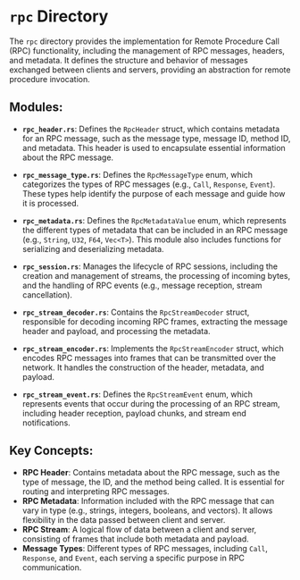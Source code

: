 # `rpc` Directory

The `rpc` directory provides the implementation for Remote Procedure Call (RPC) functionality, including the management of RPC messages, headers, and metadata. It defines the structure and behavior of messages exchanged between clients and servers, providing an abstraction for remote procedure invocation.

## Modules:

* **`rpc_header.rs`**: Defines the `RpcHeader` struct, which contains metadata for an RPC message, such as the message type, message ID, method ID, and metadata. This header is used to encapsulate essential information about the RPC message.

* **`rpc_message_type.rs`**: Defines the `RpcMessageType` enum, which categorizes the types of RPC messages (e.g., `Call`, `Response`, `Event`). These types help identify the purpose of each message and guide how it is processed.

* **`rpc_metadata.rs`**: Defines the `RpcMetadataValue` enum, which represents the different types of metadata that can be included in an RPC message (e.g., `String`, `U32`, `F64`, `Vec<T>`). This module also includes functions for serializing and deserializing metadata.

* **`rpc_session.rs`**: Manages the lifecycle of RPC sessions, including the creation and management of streams, the processing of incoming bytes, and the handling of RPC events (e.g., message reception, stream cancellation).

* **`rpc_stream_decoder.rs`**: Contains the `RpcStreamDecoder` struct, responsible for decoding incoming RPC frames, extracting the message header and payload, and processing the metadata.

* **`rpc_stream_encoder.rs`**: Implements the `RpcStreamEncoder` struct, which encodes RPC messages into frames that can be transmitted over the network. It handles the construction of the header, metadata, and payload.

* **`rpc_stream_event.rs`**: Defines the `RpcStreamEvent` enum, which represents events that occur during the processing of an RPC stream, including header reception, payload chunks, and stream end notifications.

## Key Concepts:

* **RPC Header**: Contains metadata about the RPC message, such as the type of message, the ID, and the method being called. It is essential for routing and interpreting RPC messages.
* **RPC Metadata**: Information included with the RPC message that can vary in type (e.g., strings, integers, booleans, and vectors). It allows flexibility in the data passed between client and server.
* **RPC Stream**: A logical flow of data between a client and server, consisting of frames that include both metadata and payload.
* **Message Types**: Different types of RPC messages, including `Call`, `Response`, and `Event`, each serving a specific purpose in RPC communication.
